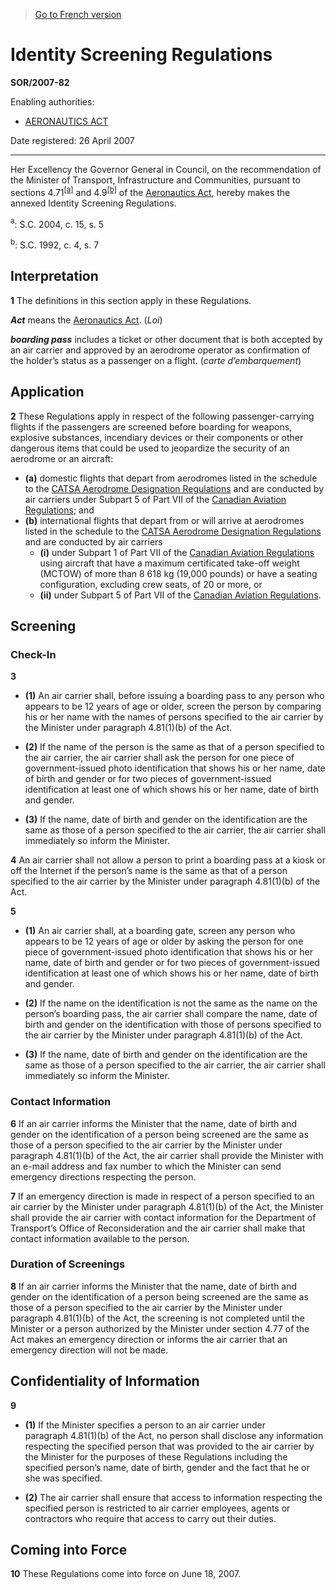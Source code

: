 > [Go to French version](/fr/Règlements/Décrets,%20ordonnances%20et%20règlements%20statutaires/2007/82.md)

# Identity Screening Regulations

**SOR/2007-82**

Enabling authorities: 
- [AERONAUTICS ACT](/en/Acts/Revised%20Statutes%20of%20Canada/A/A-2.md)

Date registered: 26 April 2007

----------

Her Excellency the Governor General in Council, on the recommendation of the Minister of Transport, Infrastructure and Communities, pursuant to sections 4.71<sup><a href='#fna_e'>[a]</a></sup> and 4.9<sup><a href='#fnb_e'>[b]</a></sup> of the [Aeronautics Act](/en/Acts/Revised%20Statutes%20of%20Canada/A/A-2.md), hereby makes the annexed Identity Screening Regulations.

<a name='fna_e'><sup>a</sup></a>: S.C. 2004, c. 15, s. 5<br />

<a name='fnb_e'><sup>b</sup></a>: S.C. 1992, c. 4, s. 7<br />




## Interpretation


**1** The definitions in this section apply in these Regulations.

***Act*** means the [Aeronautics Act](/en/Acts/Revised%20Statutes%20of%20Canada/A/A-2.md). (*Loi*)

***boarding pass*** includes a ticket or other document that is both accepted by an air carrier and approved by an aerodrome operator as confirmation of the holder’s status as a passenger on a flight. (*carte d’embarquement*)




## Application


**2** These Regulations apply in respect of the following passenger-carrying flights if the passengers are screened before boarding for weapons, explosive substances, incendiary devices or their components or other dangerous items that could be used to jeopardize the security of an aerodrome or an aircraft:
- **(a)** domestic flights that depart from aerodromes listed in the schedule to the [CATSA Aerodrome Designation Regulations](/en/Regulations/Statutory%20Orders%20and%20Regulations/2002/180.md) and are conducted by air carriers under Subpart 5 of Part VII of the [Canadian Aviation Regulations](/en/Regulations/Statutory%20Orders%20and%20Regulations/96/433.md); and
- **(b)** international flights that depart from or will arrive at aerodromes listed in the schedule to the [CATSA Aerodrome Designation Regulations](/en/Regulations/Statutory%20Orders%20and%20Regulations/2002/180.md) and are conducted by air carriers
	- **(i)** under Subpart 1 of Part VII of the [Canadian Aviation Regulations](/en/Regulations/Statutory%20Orders%20and%20Regulations/96/433.md) using aircraft that have a maximum certificated take-off weight (MCTOW) of more than 8 618 kg (19,000 pounds) or have a seating configuration, excluding crew seats, of 20 or more, or
	- **(ii)** under Subpart 5 of Part VII of the [Canadian Aviation Regulations](/en/Regulations/Statutory%20Orders%20and%20Regulations/96/433.md).




## Screening



### Check-In


**3** 

- **(1)** An air carrier shall, before issuing a boarding pass to any person who appears to be 12 years of age or older, screen the person by comparing his or her name with the names of persons specified to the air carrier by the Minister under paragraph 4.81(1)(b) of the Act.

- **(2)** If the name of the person is the same as that of a person specified to the air carrier, the air carrier shall ask the person for one piece of government-issued photo identification that shows his or her name, date of birth and gender or for two pieces of government-issued identification at least one of which shows his or her name, date of birth and gender.

- **(3)** If the name, date of birth and gender on the identification are the same as those of a person specified to the air carrier, the air carrier shall immediately so inform the Minister.



**4** An air carrier shall not allow a person to print a boarding pass at a kiosk or off the Internet if the person’s name is the same as that of a person specified to the air carrier by the Minister under paragraph 4.81(1)(b) of the Act.



**5** 

- **(1)** An air carrier shall, at a boarding gate, screen any person who appears to be 12 years of age or older by asking the person for one piece of government-issued photo identification that shows his or her name, date of birth and gender or for two pieces of government-issued identification at least one of which shows his or her name, date of birth and gender.

- **(2)** If the name on the identification is not the same as the name on the person’s boarding pass, the air carrier shall compare the name, date of birth and gender on the identification with those of persons specified to the air carrier by the Minister under paragraph 4.81(1)(b) of the Act.

- **(3)** If the name, date of birth and gender on the identification are the same as those of a person specified to the air carrier, the air carrier shall immediately so inform the Minister.




### Contact Information


**6** If an air carrier informs the Minister that the name, date of birth and gender on the identification of a person being screened are the same as those of a person specified to the air carrier by the Minister under paragraph 4.81(1)(b) of the Act, the air carrier shall provide the Minister with an e-mail address and fax number to which the Minister can send emergency directions respecting the person.



**7** If an emergency direction is made in respect of a person specified to an air carrier by the Minister under paragraph 4.81(1)(b) of the Act, the Minister shall provide the air carrier with contact information for the Department of Transport’s Office of Reconsideration and the air carrier shall make that contact information available to the person.




### Duration of Screenings


**8** If an air carrier informs the Minister that the name, date of birth and gender on the identification of a person being screened are the same as those of a person specified to the air carrier by the Minister under paragraph 4.81(1)(b) of the Act, the screening is not completed until the Minister or a person authorized by the Minister under section 4.77 of the Act makes an emergency direction or informs the air carrier that an emergency direction will not be made.




## Confidentiality of Information


**9** 

- **(1)** If the Minister specifies a person to an air carrier under paragraph 4.81(1)(b) of the Act, no person shall disclose any information respecting the specified person that was provided to the air carrier by the Minister for the purposes of these Regulations including the specified person’s name, date of birth, gender and the fact that he or she was specified.

- **(2)** The air carrier shall ensure that access to information respecting the specified person is restricted to air carrier employees, agents or contractors who require that access to carry out their duties.




## Coming into Force


**10** These Regulations come into force on June 18, 2007.


